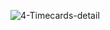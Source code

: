 ![4-Timecards-detail](https://github.com/user-attachments/assets/5126781c-13ee-4a16-a377-248e60e1f335)
